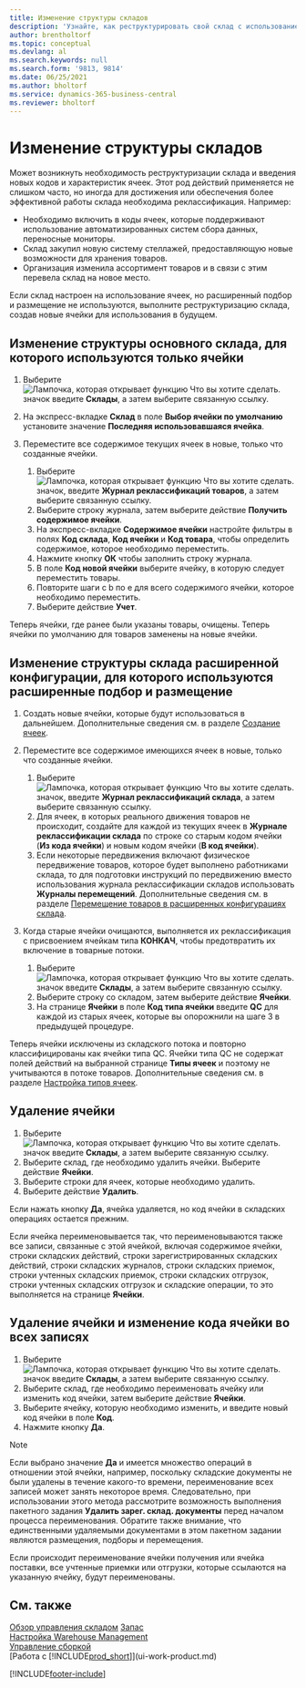 ```yaml
---
title: Изменение структуры складов
description: 'Узнайте, как реструктурировать свой склад с использованием новых кодов ячеек и новых характеристик ячеек для достижения или поддержания более эффективной работы.'
author: brentholtorf
ms.topic: conceptual
ms.devlang: al
ms.search.keywords: null
ms.search.form: '9813, 9814'
ms.date: 06/25/2021
ms.author: bholtorf
ms.service: dynamics-365-business-central
ms.reviewer: bholtorf
---
```

# Изменение структуры складов
Может возникнуть необходимость реструктуризации склада и введения новых кодов и характеристик ячеек. Этот род действий применяется не слишком часто, но иногда для достижения или обеспечения более эффективной работы склада необходима реклассификация. Например:  

- Необходимо включить в коды ячеек, которые поддерживают использование автоматизированных систем сбора данных, переносные мониторы.  
- Склад закупил новую систему стеллажей, предоставляющую новые возможности для хранения товаров.  
- Организация изменила ассортимент товаров и в связи с этим перевела склад на новое место.  

Если склад настроен на использование ячеек, но расширенный подбор и размещение не используются, выполните реструктуризацию склада, создав новые ячейки для использования в будущем.  

## Изменение структуры основного склада, для которого используются только ячейки  
1.  Выберите ![Лампочка, которая открывает функцию Что вы хотите сделать.](media/ui-search/search_small.png "Что вы хотите сделать") значок введите **Склады**, а затем выберите связанную ссылку.  
2.  На экспресс-вкладке **Склад** в поле **Выбор ячейки по умолчанию** установите значение **Последняя использовавшаяся ячейка**.  
3.  Переместите все содержимое текущих ячеек в новые, только что созданные ячейки.  

    1.  Выберите ![Лампочка, которая открывает функцию Что вы хотите сделать.](media/ui-search/search_small.png "Что вы хотите сделать") значок, введите **Журнал реклассификаций товаров**, а затем выберите связанную ссылку.  
    2.  Выберите строку журнала, затем выберите действие **Получить содержимое ячейки**.  
    3.  На экспресс-вкладке **Содержимое ячейки** настройте фильтры в полях **Код склада**, **Код ячейки** и **Код товара**, чтобы определить содержимое, которое необходимо переместить.  
    4.  Нажмите кнопку **ОК** чтобы заполнить строку журнала.  
    5.  В поле **Код новой ячейки** выберите ячейку, в которую следует переместить товары.  
    6.  Повторите шаги с b по e для всего содержимого ячейки, которое необходимо переместить.  
    7.  Выберите действие **Учет**.  

Теперь ячейки, где ранее были указаны товары, очищены. Теперь ячейки по умолчанию для товаров заменены на новые ячейки.  

## Изменение структуры склада расширенной конфигурации, для которого используются расширенные подбор и размещение  

1.  Создать новые ячейки, которые будут использоваться в дальнейшем. Дополнительные сведения см. в разделе [Создание ячеек](warehouse-how-to-create-individual-bins.md).  
2.  Переместите все содержимое имеющихся ячеек в новые, только что созданные ячейки.  

    1.  Выберите ![Лампочка, которая открывает функцию Что вы хотите сделать.](media/ui-search/search_small.png "Что вы хотите сделать") значок, введите **Журнал реклассификаций склада**, а затем выберите связанную ссылку.  
    2.  Для ячеек, в которых реального движения товаров не происходит, создайте для каждой из текущих ячеек в **Журнале реклассификации склада** по строке со старым кодом ячейки (**Из кода ячейки**) и новым кодом ячейки (**В код ячейки**).  
    3.  Если некоторые передвижения включают физическое передвижение товаров, которое будет выполнено работниками склада, то для подготовки инструкций по передвижению вместо использования журнала реклассификации складов использовать **Журналы перемещений**. Дополнительные сведения см. в разделе [Перемещение товаров в расширенных конфигурациях склада](warehouse-how-to-move-items-in-advanced-warehousing.md).  

3.  Когда старые ячейки очищаются, выполняется их реклассификация с присвоением ячейкам типа **КОНКАЧ**, чтобы предотвратить их включение в товарные потоки.  

    1.  Выберите ![Лампочка, которая открывает функцию Что вы хотите сделать.](media/ui-search/search_small.png "Что вы хотите сделать") значок введите **Склады**, а затем выберите связанную ссылку.  
    2.  Выберите строку со складом, затем выберите действие **Ячейки**.  
    3.  На странице **Ячейки** в поле **Код типа ячейки** введите **QC** для каждой из старых ячеек, которые вы опорожнили на шаге 3 в предыдущей процедуре.  

Теперь ячейки исключены из складского потока и повторно классифицированы как ячейки типа QC. Ячейки типа QC не содержат полей действий на выбранной странице **Типы ячеек** и поэтому не учитываются в потоке товаров. Дополнительные сведения см. в разделе [Настройка типов ячеек](warehouse-how-to-set-up-bin-types.md).  

## Удаление ячейки  

1.  Выберите ![Лампочка, которая открывает функцию Что вы хотите сделать.](media/ui-search/search_small.png "Что вы хотите сделать") значок введите **Склады**, а затем выберите связанную ссылку.  
2.  Выберите склад, где необходимо удалить ячейки. Выберите действие **Ячейки**.  
3.  Выберите строки для ячеек, которые необходимо удалить.  
4.  Выберите действие **Удалить**.  

Если нажать кнопку **Да**, ячейка удаляется, но код ячейки в складских операциях остается прежним.  

Если ячейка переименовывается так, что переименовываются также все записи, связанные с этой ячейкой, включая содержимое ячейки, строки складских действий, строки зарегистрированных складских действий, строки складских журналов, строки складских приемок, строки учтенных складских приемок, строки складских отгрузок, строки учтенных складских отгрузок и складские операции, то это выполняется на странице **Ячейки**.  

## Удаление ячейки и изменение кода ячейки во всех записях  

1.  Выберите ![Лампочка, которая открывает функцию Что вы хотите сделать.](media/ui-search/search_small.png "Что вы хотите сделать") значок введите **Склады**, а затем выберите связанную ссылку.  
2.  Выберите склад, где необходимо переименовать ячейку или изменить код ячейки, затем выберите действие **Ячейки**.  
3.  Выберите ячейку, которую необходимо изменить, и введите новый код ячейки в поле **Код**.  
4.  Нажмите кнопку **Да**.  

> [!NOTE]  
>  Если выбрано значение **Да** и имеется множество операций в отношении этой ячейки, например, поскольку складские документы не были удалены в течение какого-то времени, переименование всех записей может занять некоторое время. Следовательно, при использовании этого метода рассмотрите возможность выполнения пакетного задания **Удалить зарег. склад. документы** перед началом процесса переименования. Обратите также внимание, что единственными удаляемыми документами в этом пакетном задании являются размещения, подборы и перемещения.  
>   
>  Если происходит переименование ячейки получения или ячейка поставки, все учтенные приемки или отгрузки, которые ссылаются на указанную ячейку, будут переименованы.  

## См. также  
[Обзор управления складом](design-details-warehouse-management.md)
[Запас](inventory-manage-inventory.md)  
[Настройка Warehouse Management](warehouse-setup-warehouse.md)     
[Управление сборкой](assembly-assemble-items.md)    
[Работа с [!INCLUDE[prod_short](includes/prod_short.md)]](ui-work-product.md)


[!INCLUDE[footer-include](includes/footer-banner.md)]